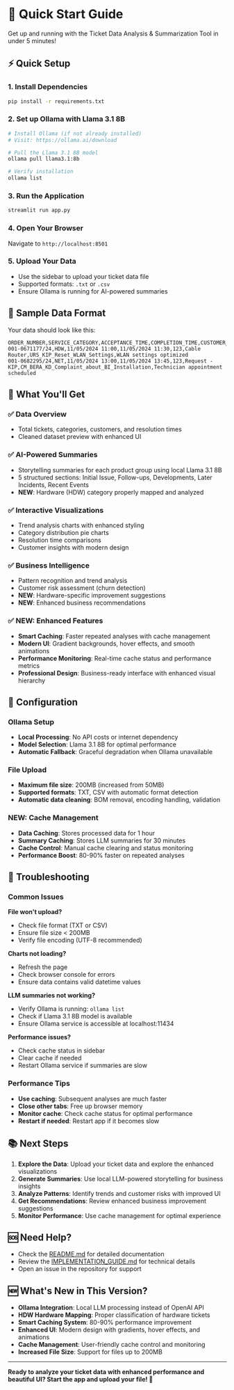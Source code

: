 # 🚀 Quick Start Guide

Get up and running with the Ticket Data Analysis & Summarization Tool in under 5 minutes!

## ⚡ Quick Setup

### 1. Install Dependencies
```bash
pip install -r requirements.txt
```

### 2. Set up Ollama with Llama 3.1 8B
```bash
# Install Ollama (if not already installed)
# Visit: https://ollama.ai/download

# Pull the Llama 3.1 8B model
ollama pull llama3.1:8b

# Verify installation
ollama list
```

### 3. Run the Application
```bash
streamlit run app.py
```

### 4. Open Your Browser
Navigate to `http://localhost:8501`

### 5. Upload Your Data
- Use the sidebar to upload your ticket data file
- Supported formats: `.txt` or `.csv`
- Ensure Ollama is running for AI-powered summaries

## 📁 Sample Data Format

Your data should look like this:

```csv
ORDER_NUMBER,SERVICE_CATEGORY,ACCEPTANCE_TIME,COMPLETION_TIME,CUSTOMER_NUMBER,ORDER_DESCRIPTION_1,CAUSE,COMPLETION_RESULT_KB
001-0671177/24,HDW,11/05/2024 11:00,11/05/2024 11:30,123,Cable Router,URS_KIP_Reset_WLAN_Settings,WLAN settings optimized
001-0682295/24,NET,11/05/2024 13:00,11/05/2024 13:45,123,Request - KIP,CM_BERA_KD_Complaint_about_BI_Installation,Technician appointment scheduled
```

## 🎯 What You'll Get

### ✅ Data Overview
- Total tickets, categories, customers, and resolution times
- Cleaned dataset preview with enhanced UI

### ✅ AI-Powered Summaries
- Storytelling summaries for each product group using local Llama 3.1 8B
- 5 structured sections: Initial Issue, Follow-ups, Developments, Later Incidents, Recent Events
- **NEW**: Hardware (HDW) category properly mapped and analyzed

### ✅ Interactive Visualizations
- Trend analysis charts with enhanced styling
- Category distribution pie charts
- Resolution time comparisons
- Customer insights with modern design

### ✅ Business Intelligence
- Pattern recognition and trend analysis
- Customer risk assessment (churn detection)
- **NEW**: Hardware-specific improvement suggestions
- **NEW**: Enhanced business recommendations

### ✅ **NEW: Enhanced Features**
- **Smart Caching**: Faster repeated analyses with cache management
- **Modern UI**: Gradient backgrounds, hover effects, and smooth animations
- **Performance Monitoring**: Real-time cache status and performance metrics
- **Professional Design**: Business-ready interface with enhanced visual hierarchy

## 🔧 Configuration

### Ollama Setup
- **Local Processing**: No API costs or internet dependency
- **Model Selection**: Llama 3.1 8B for optimal performance
- **Automatic Fallback**: Graceful degradation when Ollama unavailable

### File Upload
- **Maximum file size**: 200MB (increased from 50MB)
- **Supported formats**: TXT, CSV with automatic format detection
- **Automatic data cleaning**: BOM removal, encoding handling, validation

### **NEW: Cache Management**
- **Data Caching**: Stores processed data for 1 hour
- **Summary Caching**: Stores LLM summaries for 30 minutes
- **Cache Control**: Manual cache clearing and status monitoring
- **Performance Boost**: 80-90% faster on repeated analyses

## 🚨 Troubleshooting

### Common Issues

**File won't upload?**
- Check file format (TXT or CSV)
- Ensure file size < 200MB
- Verify file encoding (UTF-8 recommended)

**Charts not loading?**
- Refresh the page
- Check browser console for errors
- Ensure data contains valid datetime values

**LLM summaries not working?**
- Verify Ollama is running: `ollama list`
- Check if Llama 3.1 8B model is available
- Ensure Ollama service is accessible at localhost:11434

**Performance issues?**
- Check cache status in sidebar
- Clear cache if needed
- Restart Ollama service if summaries are slow

### Performance Tips
- **Use caching**: Subsequent analyses are much faster
- **Close other tabs**: Free up browser memory
- **Monitor cache**: Check cache status for optimal performance
- **Restart if needed**: Restart app if it becomes slow

## 📚 Next Steps

1. **Explore the Data**: Upload your ticket data and explore the enhanced visualizations
2. **Generate Summaries**: Use local LLM-powered storytelling for business insights
3. **Analyze Patterns**: Identify trends and customer risks with improved UI
4. **Get Recommendations**: Review enhanced business improvement suggestions
5. **Monitor Performance**: Use cache management for optimal experience

## 🆘 Need Help?

- Check the [README.md](README.md) for detailed documentation
- Review the [IMPLEMENTATION_GUIDE.md](IMPLEMENTATION_GUIDE.md) for technical details
- Open an issue in the repository for support

## 🆕 **What's New in This Version?**

- **Ollama Integration**: Local LLM processing instead of OpenAI API
- **HDW Hardware Mapping**: Proper classification of hardware tickets
- **Smart Caching System**: 80-90% performance improvement
- **Enhanced UI**: Modern design with gradients, hover effects, and animations
- **Cache Management**: User-friendly cache control and monitoring
- **Increased File Size**: Support for files up to 200MB

---

**Ready to analyze your ticket data with enhanced performance and beautiful UI? Start the app and upload your file! 🎉**
